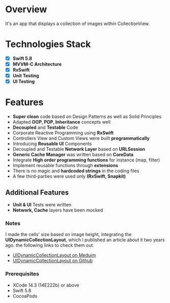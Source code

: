 
# Overview
It's an app that displays a collection of images within CollectionView.

# Technologies Stack
- [x] **Swift 5.8**
- [x] **MVVM-C Architecture**
- [x] **RxSwift**
- [x] **Unit Testing**
- [x] **UI Testing**
# Features
* **Super clean** code based on Design Patterns as well as Solid Principles 
* Adapted **OOP, POP, Inheritance** concepts well
* **Decoupled** and **Testable** Code
* Corporate Reactive Programming using **RxSwift**
* Controllers View and Custom Views were built **programmatically**
* Introducing **Reusable UI** Components 
* Decoupled and Testable **Network Layer** based on **URLSession**
* **Generic Cache Manager** was written based on **CoreData**
* Integrate **High order programming functions** for instance (map, filter) 
* Implement reusable functions through **extensions**
* There is no magic and **hardcoded strings** in the coding files
* A few third-parties were used only **(RxSwift, Snapkit)**

## Additional Features
* **Unit & UI** Tests were written  
* **Network, Cache** layers have been mocked

### Notes
I made the cells' size based on image height, integrating the **UIDynamicCollectionLayout**, which I published an article about it two years ago. the following links to check them out.
* [UIDynamicCollectionLayout on Meduim](https://medium.com/me/stats/post/bdd912acd5c8)
* [UIDynamicCollectionLayout on Github](https://github.com/MohannadBakbouk/DynamicCell)

### Prerequisites
* XCode 14.3 (14E222b) or above
* Swift 5.8
* CocoaPods
